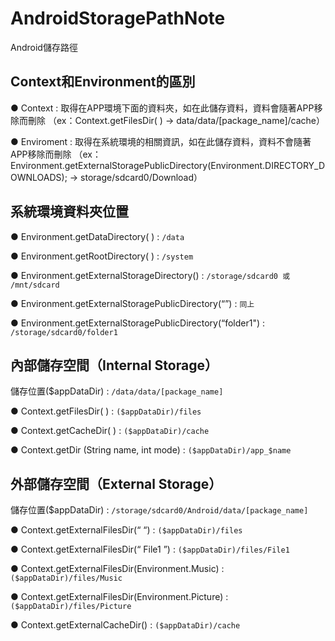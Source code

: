 # AndroidStoragePathNote
Android儲存路徑

<h2>Context和Environment的區別</h2>

● Context : 取得在APP環境下面的資料夾，如在此儲存資料，資料會隨著APP移除而刪除
（ex：Context.getFilesDir( ) -> data/data/[package_name]/cache）

● Enviroment : 取得在系統環境的相關資訊，如在此儲存資料，資料不會隨著APP移除而刪除
（ex：Environment.getExternalStoragePublicDirectory(Environment.DIRECTORY_DOWNLOADS); 
-> storage/sdcard0/Download）


<h2>系統環境資料夾位置</h2>

● Environment.getDataDirectory( ) : ```/data```

● Environment.getRootDirectory( ) : ```/system```

● Environment.getExternalStorageDirectory() : ```/storage/sdcard0 或 /mnt/sdcard```

● Environment.getExternalStoragePublicDirectory(“”) : ```同上```

● Environment.getExternalStoragePublicDirectory(“folder1") : ```/storage/sdcard0/folder1```

<h2>內部儲存空間（Internal Storage）</h2>

儲存位置($appDataDir) : ```/data/data/[package_name]```

● Context.getFilesDir( ) : ```($appDataDir)/files```

● Context.getCacheDir( ) : ```($appDataDir)/cache```

● Context.getDir (String name, int mode) : ```($appDataDir)/app_$name```

<h2>外部儲存空間（External Storage）</h2>

儲存位置($appDataDir) : ```/storage/sdcard0/Android/data/[package_name]```

● Context.getExternalFilesDir(“ “) : ```($appDataDir)/files```

● Context.getExternalFilesDir(“ File1 ”) : ```($appDataDir)/files/File1```

● Context.getExternalFilesDir(Environment.Music) : ```($appDataDir)/files/Music```

● Context.getExternalFilesDir(Environment.Picture) : ```($appDataDir)/files/Picture```

● Context.getExternalCacheDir() : ```($appDataDir)/cache```
